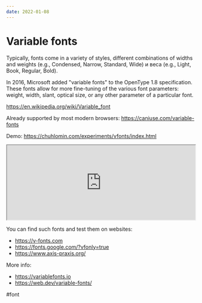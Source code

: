 ```yaml
---
date: 2022-01-08
---
```


# Variable fonts

Typically, fonts come in a variety of styles,
different combinations of widths and weights (e.g., Condensed, Narrow, Standard, Wide)
и веса (e.g., Light, Book, Regular, Bold).

In 2016, Microsoft added "variable fonts" to the OpenType 1.8 specification.
These fonts allow for more fine-tuning of the various font parameters:
weight, width, slant, optical size,
or any other parameter of a particular font.

https://en.wikipedia.org/wiki/Variable_font

Already supported by most modern browsers:
https://caniuse.com/variable-fonts

Demo: https://chuhlomin.com/experiments/vfonts/index.html  

<iframe
    src="https://chuhlomin.com/experiments/vfonts/index.html"
    width="100%"
    height="200px">
</iframe>

You can find such fonts and test them on websites:

* https://v-fonts.com
* https://fonts.google.com/?vfonly=true
* https://www.axis-praxis.org/

More info:

* https://variablefonts.io
* https://web.dev/variable-fonts/

#font
